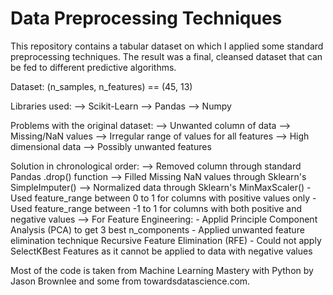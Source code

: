 # Data Preprocessing Techniques
This repository contains a tabular dataset on which I applied some standard preprocessing techniques. The result was a final, cleansed dataset that can be fed to different predictive algorithms.

Dataset: 
(n_samples, n_features) == (45, 13)

Libraries used:
--> Scikit-Learn
--> Pandas
--> Numpy

Problems with the original dataset:
--> Unwanted column of data
--> Missing/NaN values
--> Irregular range of values for all features
--> High dimensional data
--> Possibly unwanted features

Solution in chronological order:
--> Removed column through standard Pandas .drop() function
--> Filled Missing NaN values through Sklearn's SimpleImputer()
--> Normalized data through Sklearn's MinMaxScaler()
    - Used feature_range between 0 to 1 for columns with positive values only
    - Used feature_range between -1 to 1 for columns with both positive and negative values
--> For Feature Engineering:
    - Applid Principle Component Analysis (PCA) to get 3 best n_components
    - Applied unwanted feature elimination technique Recursive Feature Elimination (RFE)
    - Could not apply SelectKBest Features as it cannot be applied to data with negative values

Most of the code is taken from Machine Learning Mastery with Python by Jason Brownlee and some from towardsdatascience.com.
